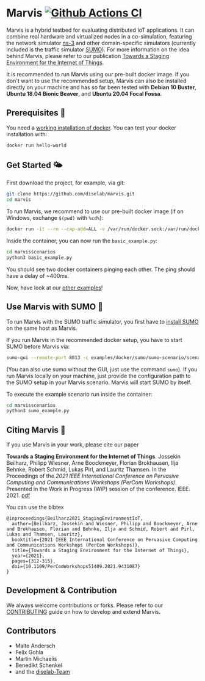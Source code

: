 # Marvis [![Github Actions CI](https://github.com/diselab/marvis/actions/workflows/main.yml/badge.svg)](https://github.com/diselab/marvis/actions/workflows/main.yml)

Marvis is a hybrid testbed for evaluating distributed IoT applications.
It can combine real hardware and virtualized nodes in a co-simulation, featuring the network simulator [ns-3](https://nsnam.org) and other domain-specific simulators (currently included is the traffic simulator [SUMO](https://sumo.dlr.de)).
For more information on the idea behind Marvis, please refer to our publication [Towards a Staging Environment for the Internet of Things](https://arxiv.org/pdf/2101.10697.pdf).

It is recommended to run Marvis using our pre-built docker image.
If you don't want to use the recommended setup, Marvis can also be installed directly on your machine and has so far been tested with **Debian 10 Buster**, **Ubuntu 18.04 Bionic Beaver**, and **Ubuntu 20.04 Focal Fossa**.


## Prerequisites 🤖

You need a [working installation of docker](https://docs.docker.com/engine/install/ubuntu/). You can test your docker installation with:
```sh
docker run hello-world
```

## Get Started 🌤

First download the project, for example, via git:

```sh
git clone https://github.com/diselab/marvis.git
cd marvis
```

To run Marvis, we recommend to use our pre-built docker image (if on Windows, exchange `$(pwd)` with `%cd%`):
```sh
docker run -it --rm --cap-add=ALL -v /var/run/docker.sock:/var/run/docker.sock -v $(pwd)/examples:/marvisscenarios --net host --pid host --userns host --privileged ghcr.io/diselab/marvis:latest /bin/bash
```

Inside the container, you can now run the `basic_example.py`:

```sh
cd marvisscenarios
python3 basic_example.py
```

You should see two docker containers pinging each other. The ping should have a delay of ~400ms.

Now, have look at our [other examples](https://github.com/diselab/marvis/tree/master/examples)!


## Use Marvis with SUMO 🚗

To run Marvis with the SUMO traffic simulator, you first have to [install SUMO](https://sumo.dlr.de/docs/Installing/index.html) on the same host as Marvis.

If you run Marvis in the recommended docker setup, you have to start SUMO before Marvis via:

```sh
sumo-gui --remote-port 8813 -c examples/docker/sumo/sumo-scenario/scenario.sumocfg
```

(You can also use sumo without the GUI, just use the command `sumo`).
If you run Marvis locally on your machine, just provide the configuration path to the SUMO setup in your Marvis scenario. Marvis will start SUMO by itself.

To execute the example scenario run inside the container:

```sh
cd marvisscenarios
python3 sumo_example.py
```

## Citing Marvis 📖
If you use Marvis in your work, please cite our paper

**Towards a Staging Environment for the Internet of Things**. Jossekin Beilharz, Philipp Wiesner, Arne Boockmeyer, Florian Brokhausen, Ilja Behnke, Robert Schmid, Lukas Pirl, and Lauritz Thamsen. In the Proceedings of the *2021 IEEE International Conference on Pervasive Computing and Communications Workshops (PerCom Workshops)*. Presented in the Work in Progress (WiP) session of the conference. IEEE. 2021. [pdf](https://arxiv.org/pdf/2101.10697.pdf)

You can use the bibtex

```
@inproceedings{Beilharz2021_StagingEnvironmentIoT,
  author={Beilharz, Jossekin and Wiesner, Philipp and Boockmeyer, Arne and Brokhausen, Florian and Behnke, Ilja and Schmid, Robert and Pirl, Lukas and Thamsen, Lauritz},
  booktitle={2021 IEEE International Conference on Pervasive Computing and Communications Workshops (PerCom Workshops)}, 
  title={Towards a Staging Environment for the Internet of Things}, 
  year={2021},
  pages={312-315},
  doi={10.1109/PerComWorkshops51409.2021.9431087}
}
```


## Development & Contribution

We always welcome contributions or forks.
Please refer to our [CONTRIBUTING](https://github.com/diselab/marvis/blob/master/CONTIBRUTING.md) guide on how to develop and extend Marvis.


## Contributors

 - Malte Andersch
 - Felix Gohla
 - Martin Michaelis
 - Benedikt Schenkel
 - and the [diselab-Team](https://diselab.berlin)
